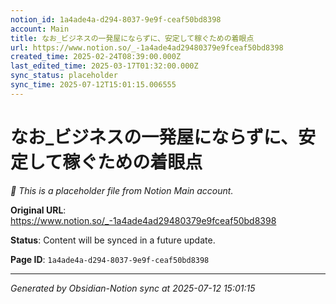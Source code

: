 ```yaml
---
notion_id: 1a4ade4a-d294-8037-9e9f-ceaf50bd8398
account: Main
title: なお_ビジネスの一発屋にならずに、安定して稼ぐための着眼点
url: https://www.notion.so/_-1a4ade4ad29480379e9fceaf50bd8398
created_time: 2025-02-24T08:39:00.000Z
last_edited_time: 2025-03-17T01:32:00.000Z
sync_status: placeholder
sync_time: 2025-07-12T15:01:15.006555
---
```


# なお_ビジネスの一発屋にならずに、安定して稼ぐための着眼点

*🔄 This is a placeholder file from Notion Main account.*

**Original URL**: https://www.notion.so/_-1a4ade4ad29480379e9fceaf50bd8398

**Status**: Content will be synced in a future update.

**Page ID**: `1a4ade4a-d294-8037-9e9f-ceaf50bd8398`

---

*Generated by Obsidian-Notion sync at 2025-07-12 15:01:15*
